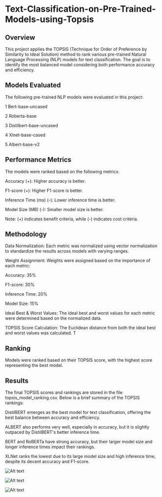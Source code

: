 # Text-Classification-on-Pre-Trained-Models-using-Topsis
## Overview
This project applies the TOPSIS (Technique for Order of Preference by Similarity to Ideal Solution) method to rank various pre-trained Natural Language Processing (NLP) models for text classification. The goal is to identify the most balanced model considering both performance accuracy and efficiency.

## Models Evaluated
The following pre-trained NLP models were evaluated in this project:

1         Bert-base-uncased  

2           Roberta-base  

3  Distilbert-base-uncased  

4         Xlnet-base-cased 

5           Albert-base-v2  

## Performance Metrics
The models were ranked based on the following metrics:

Accuracy (+): Higher accuracy is better.

F1-score (+): Higher F1-score is better.

Inference Time (ms) (-): Lower inference time is better.

Model Size (MB) (-): Smaller model size is better.

Note: (+) indicates benefit criteria, while (-) indicates cost criteria.

## Methodology
Data Normalization: Each metric was normalized using vector normalization to standardize the results across models with varying ranges.

Weight Assignment: Weights were assigned based on the importance of each metric:

Accuracy: 35%

F1-score: 30%

Inference Time: 20%

Model Size: 15%

Ideal Best & Worst Values: 
The ideal best and worst values for each metric were determined based on the normalized data.

TOPSIS Score Calculation: 
The Euclidean distance from both the ideal best and worst values was calculated. T


##  Ranking
Models were ranked based on their TOPSIS score, with the highest score representing the best model.

## Results
The final TOPSIS scores and rankings are stored in the file topsis_model_ranking.csv. Below is a brief summary of the TOPSIS rankings:

DistilBERT emerges as the best model for text classification, offering the best balance between accuracy and efficiency.

ALBERT also performs very well, especially in accuracy, but it is slightly outpaced by DistilBERT's better inference time.

BERT and RoBERTa have strong accuracy, but their larger model size and longer inference times impact their rankings.

XLNet ranks the lowest due to its large model size and high inference time, despite its decent accuracy and F1-score.

![Alt text](images/1.png)

![Alt text](images/2.png)

![Alt text](images/3.png)





